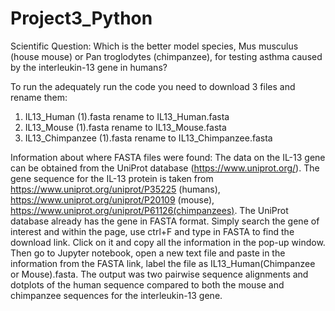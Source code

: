 # Project3_Python
Scientific Question:
Which is the better model species, Mus musculus (house mouse) or Pan troglodytes (chimpanzee), for testing asthma caused by the interleukin-13 gene in humans?

To run the adequately run the code you need to download 3 files and rename them:

1) IL13_Human (1).fasta                 rename to IL13_Human.fasta
2) IL13_Mouse (1).fasta                 rename to IL13_Mouse.fasta
3) IL13_Chimpanzee (1).fasta            rename to IL13_Chimpanzee.fasta

Information about where FASTA files were found:
  The data on the IL-13 gene can be obtained from the UniProt database (https://www.uniprot.org/).  The gene sequence for the IL-13 protein is taken from https://www.uniprot.org/uniprot/P35225 (humans), https://www.uniprot.org/uniprot/P20109 (mouse), https://www.uniprot.org/uniprot/P61126(chimpanzees). The UniProt database already has the gene in FASTA format. Simply search the gene of interest and within the page, use ctrl+F and type in FASTA to find the download link. Click on it and copy all the information in the pop-up window. Then go to Jupyter notebook, open a new text file and paste in the information from the FASTA link, label the file as IL13_Human(Chimpanzee or Mouse).fasta.
  The output was two pairwise sequence alignments and dotplots of the human sequence compared to both the mouse and chimpanzee sequences for the interleukin-13 gene.
